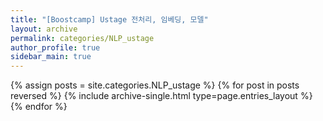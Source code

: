 ```yaml
---
title: "[Boostcamp] Ustage 전처리, 임베딩, 모델"
layout: archive
permalink: categories/NLP_ustage
author_profile: true
sidebar_main: true
---
```


{% assign posts = site.categories.NLP_ustage %}
{% for post in posts reversed %} {% include archive-single.html type=page.entries_layout %} {% endfor %}
